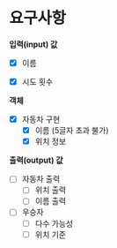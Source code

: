 # 요구사항

**입력(input) 값**
- [x] 이름
- [x] 시도 횟수


**객체**
- [x] 자동차 구현
    - [x] 이름 (5글자 초과 불가)
    - [x] 위치 정보

**출력(output) 값**
- [ ] 자동차 출력
  - [ ] 위치 출력
  - [ ] 이름 출력
- [ ] 우승자
  - [ ] 다수 가능성
  - [ ] 위치 기준
